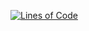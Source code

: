 [![Lines of Code](https://sonarcloud.io/api/project_badges/measure?project=kotoricode_girljs&metric=ncloc)](https://sonarcloud.io/dashboard?id=kotoricode_girljs)
